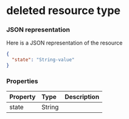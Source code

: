 # deleted resource type



### JSON representation

Here is a JSON representation of the resource

<!-- {
  "blockType": "resource",
  "optionalProperties": [

  ],
  "@odata.type": "microsoft.graph.deleted"
}-->

```json
{
  "state": "String-value"
}

```
### Properties
| Property	   | Type	|Description|
|:---------------|:--------|:----------|
|state|String||

<!-- uuid: e5ec3561-5194-471b-938e-726007a1a195
2015-10-19 09:02:12 UTC -->
<!-- {
  "type": "#page.annotation",
  "description": "deleted resource",
  "keywords": "",
  "section": "documentation",
  "tocPath": ""
}-->
